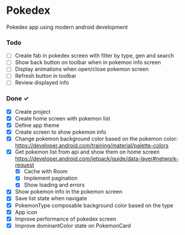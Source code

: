 # Pokedex
Pokedex app using modern android development

### Todo 
- [ ] Create fab in pokedex screen with filter by type, gen and search
- [ ] Show back button on toolbar when in pokemon info screen
- [ ] Display animations when open/close pokemon screen
- [ ] Refresh button in toolbar
- [ ] Review displayed info

### Done ✓
- [x] Create project
- [x] Create home screen with pokemon list
- [x] Define app theme 
- [x] Create screen to show pokemon info
- [x] Change pokemon background color based on the pokemon color: https://developer.android.com/training/material/palette-colors
- [x] Get pokemon list from api and show them on home screen  https://developer.android.com/jetpack/guide/data-layer#network-request
  - [x] Cache with Room
  - [x] Implement pagination
  - [x] Show loading and errors
- [x] Show pokemon info in the pokemon screen
- [x] Save list state when navigate
- [x] PokemonType composable background color based on the type
- [x] App icon
- [x] Improve performance of pokedex screen
- [x] Improve dominantColor state on PokemonCard
